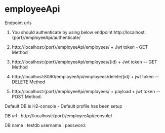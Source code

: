 # employeeApi

Endpoint urls

1) You should authenticate by using below endpoint
   http://localhost:{port}/employeeApi/authenticate/
   
2) http://localhost:{port}/employeeApi/employees/ + Jwt token  - GET Method

3) http://localhost:{port}/employeeApi/employees/{id} + Jwt token  -- GET Method

4) http://localhost:8080/employeeApi/employees/delete/{id} + jwt token -- DELETE Method

5) http://localhost:{port}/employeeApi/employees/ + payload + jwt token -- POST Method.


Default DB is H2-console - Default profile has been setup

DB url : http://localhost:{port}/employeeApi/console/

DB name : testdb
username : 
password: 
